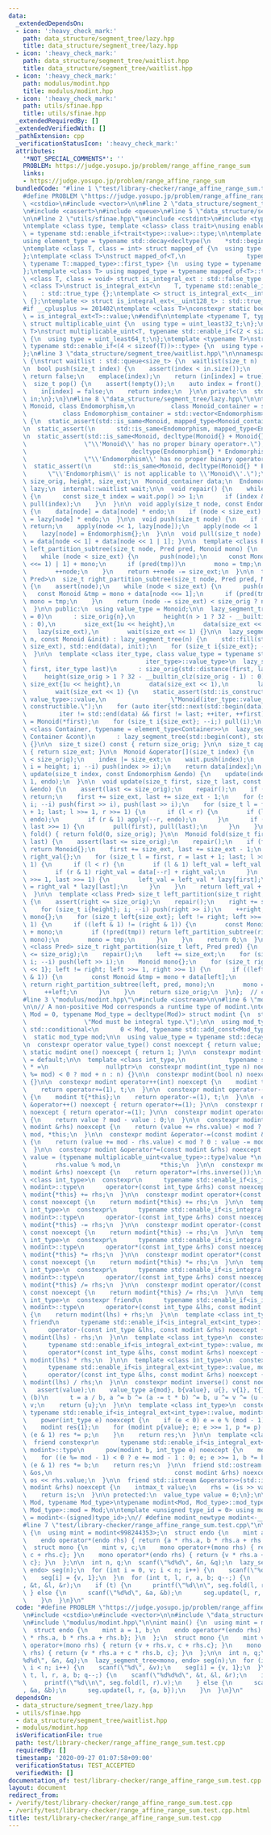 ```yaml
---
data:
  _extendedDependsOn:
  - icon: ':heavy_check_mark:'
    path: data_structure/segment_tree/lazy.hpp
    title: data_structure/segment_tree/lazy.hpp
  - icon: ':heavy_check_mark:'
    path: data_structure/segment_tree/waitlist.hpp
    title: data_structure/segment_tree/waitlist.hpp
  - icon: ':heavy_check_mark:'
    path: modulus/modint.hpp
    title: modulus/modint.hpp
  - icon: ':heavy_check_mark:'
    path: utils/sfinae.hpp
    title: utils/sfinae.hpp
  _extendedRequiredBy: []
  _extendedVerifiedWith: []
  _pathExtension: cpp
  _verificationStatusIcon: ':heavy_check_mark:'
  attributes:
    '*NOT_SPECIAL_COMMENTS*': ''
    PROBLEM: https://judge.yosupo.jp/problem/range_affine_range_sum
    links:
    - https://judge.yosupo.jp/problem/range_affine_range_sum
  bundledCode: "#line 1 \"test/library-checker/range_affine_range_sum.test.cpp\"\n\
    #define PROBLEM \"https://judge.yosupo.jp/problem/range_affine_range_sum\"\n#include\
    \ <cstdio>\n#include <vector>\n\n#line 2 \"data_structure/segment_tree/lazy.hpp\"\
    \n#include <cassert>\n#include <queue>\n#line 5 \"data_structure/segment_tree/lazy.hpp\"\
    \n\n#line 2 \"utils/sfinae.hpp\"\n#include <cstdint>\n#include <type_traits>\n\
    \ntemplate <class type, template <class> class trait>\nusing enable_if_trait_type\
    \ = typename std::enable_if<trait<type>::value>::type;\n\ntemplate <class Container>\n\
    using element_type = typename std::decay<decltype(\n    *std::begin(std::declval<Container&>()))>::type;\n\
    \ntemplate <class T, class = int> struct mapped_of {\n  using type = element_type<T>;\n\
    };\ntemplate <class T>\nstruct mapped_of<T,\n                 typename std::pair<int,\
    \ typename T::mapped_type>::first_type> {\n  using type = typename T::mapped_type;\n\
    };\ntemplate <class T> using mapped_type = typename mapped_of<T>::type;\n\ntemplate\
    \ <class T, class = void> struct is_integral_ext : std::false_type {};\ntemplate\
    \ <class T>\nstruct is_integral_ext<\n    T, typename std::enable_if<std::is_integral<T>::value>::type>\n\
    \    : std::true_type {};\ntemplate <> struct is_integral_ext<__int128_t> : std::true_type\
    \ {};\ntemplate <> struct is_integral_ext<__uint128_t> : std::true_type {};\n\
    #if __cplusplus >= 201402\ntemplate <class T>\nconstexpr static bool is_integral_ext_v\
    \ = is_integral_ext<T>::value;\n#endif\n\ntemplate <typename T, typename = void>\
    \ struct multiplicable_uint {\n  using type = uint_least32_t;\n};\ntemplate <typename\
    \ T>\nstruct multiplicable_uint<T, typename std::enable_if<(2 < sizeof(T))>::type>\
    \ {\n  using type = uint_least64_t;\n};\ntemplate <typename T>\nstruct multiplicable_uint<T,\
    \ typename std::enable_if<(4 < sizeof(T))>::type> {\n  using type = __uint128_t;\n\
    };\n#line 3 \"data_structure/segment_tree/waitlist.hpp\"\n\nnamespace internal\
    \ {\nstruct waitlist : std::queue<size_t> {\n  waitlist(size_t n) : in(n) {}\n\
    \n  bool push(size_t index) {\n    assert(index < in.size());\n    if (in[index])\
    \ return false;\n    emplace(index);\n    return (in[index] = true);\n  }\n\n\
    \  size_t pop() {\n    assert(!empty());\n    auto index = front();\n    std::queue<size_t>::pop();\n\
    \    in[index] = false;\n    return index;\n  }\n\n private:\n  std::vector<int_least8_t>\
    \ in;\n};\n}\n#line 8 \"data_structure/segment_tree/lazy.hpp\"\n\ntemplate <class\
    \ Monoid, class Endomorphism,\n          class Monoid_container = std::vector<Monoid>,\n\
    \          class Endomorphism_container = std::vector<Endomorphism>>\nclass lazy_segment_tree\
    \ {\n  static_assert(std::is_same<Monoid, mapped_type<Monoid_container>>::value);\n\
    \n  static_assert(\n      std::is_same<Endomorphism, mapped_type<Endomorphism_container>>::value);\n\
    \n  static_assert(std::is_same<Monoid, decltype(Monoid{} + Monoid{})>::value,\n\
    \                \"\\'Monoid\\' has no proper binary operator+.\");\n\n  static_assert(std::is_same<Endomorphism,\n\
    \                             decltype(Endomorphism{} * Endomorphism{})>::value,\n\
    \                \"\\'Endomorphism\\' has no proper binary operator*.\");\n\n\
    \  static_assert(\n      std::is_same<Monoid, decltype(Monoid{} * Endomorphism{})>::value,\n\
    \      \"\\'Endomorphism\\' is not applicable to \\'Monoid\\'.\");\n\n  size_t\
    \ size_orig, height, size_ext;\n  Monoid_container data;\n  Endomorphism_container\
    \ lazy;\n  internal::waitlist wait;\n\n  void repair() {\n    while (!wait.empty())\
    \ {\n      const size_t index = wait.pop() >> 1;\n      if (index && wait.push(index))\
    \ pull(index);\n    }\n  }\n\n  void apply(size_t node, const Endomorphism &endo)\
    \ {\n    data[node] = data[node] * endo;\n    if (node < size_ext) lazy[node]\
    \ = lazy[node] * endo;\n  }\n\n  void push(size_t node) {\n    if (!(node < size_ext))\
    \ return;\n    apply(node << 1, lazy[node]);\n    apply(node << 1 | 1, lazy[node]);\n\
    \    lazy[node] = Endomorphism{};\n  }\n\n  void pull(size_t node) { data[node]\
    \ = data[node << 1] + data[node << 1 | 1]; }\n\n  template <class Pred>\n  size_t\
    \ left_partition_subtree(size_t node, Pred pred, Monoid mono) {\n    assert(node);\n\
    \    while (node < size_ext) {\n      push(node);\n      const Monoid &tmp = data[(node\
    \ <<= 1) | 1] + mono;\n      if (pred(tmp))\n        mono = tmp;\n      else\n\
    \        ++node;\n    }\n    return ++node -= size_ext;\n  }\n\n  template <class\
    \ Pred>\n  size_t right_partition_subtree(size_t node, Pred pred, Monoid mono)\
    \ {\n    assert(node);\n    while (node < size_ext) {\n      push(node);\n   \
    \   const Monoid &tmp = mono + data[node <<= 1];\n      if (pred(tmp)) ++node,\
    \ mono = tmp;\n    }\n    return (node -= size_ext) < size_orig ? node : size_orig;\n\
    \  }\n\n public:\n  using value_type = Monoid;\n\n  lazy_segment_tree(size_t n\
    \ = 0)\n      : size_orig{n},\n        height(n > 1 ? 32 - __builtin_clz(n - 1)\
    \ : 0),\n        size_ext{1u << height},\n        data(size_ext << 1),\n     \
    \   lazy(size_ext),\n        wait(size_ext << 1) {}\n\n  lazy_segment_tree(size_t\
    \ n, const Monoid &init) : lazy_segment_tree(n) {\n    std::fill(std::next(std::begin(data),\
    \ size_ext), std::end(data), init);\n    for (size_t i{size_ext}; --i;) pull(i);\n\
    \  }\n\n  template <class iter_type, class value_type = typename std::iterator_traits<\n\
    \                                 iter_type>::value_type>\n  lazy_segment_tree(iter_type\
    \ first, iter_type last)\n      : size_orig(std::distance(first, last)),\n   \
    \     height(size_orig > 1 ? 32 - __builtin_clz(size_orig - 1) : 0),\n       \
    \ size_ext{1u << height},\n        data(size_ext << 1),\n        lazy(size_ext),\n\
    \        wait(size_ext << 1) {\n    static_assert(std::is_constructible<Monoid,\
    \ value_type>::value,\n                  \"Monoid(iter_type::value_type) is not\
    \ constructible.\");\n    for (auto iter{std::next(std::begin(data), size_ext)};\n\
    \         iter != std::end(data) && first != last; ++iter, ++first)\n      *iter\
    \ = Monoid(*first);\n    for (size_t i{size_ext}; --i;) pull(i);\n  }\n\n  template\
    \ <class Container, typename = element_type<Container>>\n  lazy_segment_tree(const\
    \ Container &cont)\n      : lazy_segment_tree(std::begin(cont), std::end(cont))\
    \ {}\n\n  size_t size() const { return size_orig; }\n\n  size_t capacity() const\
    \ { return size_ext; }\n\n  Monoid &operator[](size_t index) {\n    assert(index\
    \ < size_orig);\n    index |= size_ext;\n    wait.push(index);\n    for (size_t\
    \ i = height; i; --i) push(index >> i);\n    return data[index];\n  }\n\n  void\
    \ update(size_t index, const Endomorphism &endo) {\n    update(index, index +\
    \ 1, endo);\n  }\n\n  void update(size_t first, size_t last, const Endomorphism\
    \ &endo) {\n    assert(last <= size_orig);\n    repair();\n    if (first >= last)\
    \ return;\n    first += size_ext, last += size_ext - 1;\n    for (size_t i = height;\
    \ i; --i) push(first >> i), push(last >> i);\n    for (size_t l = first, r = last\
    \ + 1; last; l >>= 1, r >>= 1) {\n      if (l < r) {\n        if (l & 1) apply(l++,\
    \ endo);\n        if (r & 1) apply(--r, endo);\n      }\n      if (first >>= 1,\
    \ last >>= 1) {\n        pull(first), pull(last);\n      }\n    }\n  }\n\n  Monoid\
    \ fold() { return fold(0, size_orig); }\n\n  Monoid fold(size_t first, size_t\
    \ last) {\n    assert(last <= size_orig);\n    repair();\n    if (first >= last)\
    \ return Monoid{};\n    first += size_ext, last += size_ext - 1;\n    Monoid left_val{},\
    \ right_val{};\n    for (size_t l = first, r = last + 1; last; l >>= 1, r >>=\
    \ 1) {\n      if (l < r) {\n        if (l & 1) left_val = left_val + data[l++];\n\
    \        if (r & 1) right_val = data[--r] + right_val;\n      }\n      if (first\
    \ >>= 1, last >>= 1) {\n        left_val = left_val * lazy[first];\n        right_val\
    \ = right_val * lazy[last];\n      }\n    }\n    return left_val + right_val;\n\
    \  }\n\n  template <class Pred> size_t left_partition(size_t right, Pred pred)\
    \ {\n    assert(right <= size_orig);\n    repair();\n    right += size_ext - 1;\n\
    \    for (size_t i{height}; i; --i) push(right >> i);\n    ++right;\n    Monoid\
    \ mono{};\n    for (size_t left{size_ext}; left != right; left >>= 1, right >>=\
    \ 1) {\n      if ((left & 1) != (right & 1)) {\n        const Monoid &tmp = data[--right]\
    \ + mono;\n        if (!pred(tmp)) return left_partition_subtree(right, pred,\
    \ mono);\n        mono = tmp;\n      }\n    }\n    return 0;\n  }\n\n  template\
    \ <class Pred> size_t right_partition(size_t left, Pred pred) {\n    assert(left\
    \ <= size_orig);\n    repair();\n    left += size_ext;\n    for (size_t i{height};\
    \ i; --i) push(left >> i);\n    Monoid mono{};\n    for (size_t right{size_ext\
    \ << 1}; left != right; left >>= 1, right >>= 1) {\n      if ((left & 1) != (right\
    \ & 1)) {\n        const Monoid &tmp = mono + data[left];\n        if (!pred(tmp))\
    \ return right_partition_subtree(left, pred, mono);\n        mono = tmp;\n   \
    \     ++left;\n      }\n    }\n    return size_orig;\n  }\n};  // class lazy_segment_tree\n\
    #line 3 \"modulus/modint.hpp\"\n#include <iostream>\n\n#line 6 \"modulus/modint.hpp\"\
    \n\n// A non-positive Mod corresponds a runtime type of modint.\ntemplate <auto\
    \ Mod = 0, typename Mod_type = decltype(Mod)> struct modint {\n  static_assert(is_integral_ext<decltype(Mod)>::value,\n\
    \                \"Mod must be integral type.\");\n\n  using mod_type = typename\
    \ std::conditional<\n      0 < Mod, typename std::add_const<Mod_type>::type, Mod_type>::type;\n\
    \  static mod_type mod;\n\n  using value_type = typename std::decay<mod_type>::type;\n\
    \n  constexpr operator value_type() const noexcept { return value; }\n\n  constexpr\
    \ static modint one() noexcept { return 1; }\n\n  constexpr modint() noexcept\
    \ = default;\n\n  template <class int_type,\n            typename std::enable_if<is_integral_ext<int_type>::value>::type\
    \ * =\n                nullptr>\n  constexpr modint(int_type n) noexcept : value((n\
    \ %= mod) < 0 ? mod + n : n) {}\n\n  constexpr modint(bool n) noexcept : modint(int(n))\
    \ {}\n\n  constexpr modint operator++(int) noexcept {\n    modint t{*this};\n\
    \    return operator+=(1), t;\n  }\n\n  constexpr modint operator--(int) noexcept\
    \ {\n    modint t{*this};\n    return operator-=(1), t;\n  }\n\n  constexpr modint\
    \ &operator++() noexcept { return operator+=(1); }\n\n  constexpr modint &operator--()\
    \ noexcept { return operator-=(1); }\n\n  constexpr modint operator-() const noexcept\
    \ {\n    return value ? mod - value : 0;\n  }\n\n  constexpr modint &operator+=(const\
    \ modint &rhs) noexcept {\n    return (value += rhs.value) < mod ? 0 : value -=\
    \ mod, *this;\n  }\n\n  constexpr modint &operator-=(const modint &rhs) noexcept\
    \ {\n    return (value += mod - rhs.value) < mod ? 0 : value -= mod, *this;\n\
    \  }\n\n  constexpr modint &operator*=(const modint &rhs) noexcept {\n    return\
    \ value = (typename multiplicable_uint<value_type>::type)value *\n           \
    \        rhs.value % mod,\n           *this;\n  }\n\n  constexpr modint &operator/=(const\
    \ modint &rhs) noexcept {\n    return operator*=(rhs.inverse());\n  }\n\n  template\
    \ <class int_type>\n  constexpr\n      typename std::enable_if<is_integral_ext<int_type>::value,\
    \ modint>::type\n      operator+(const int_type &rhs) const noexcept {\n    return\
    \ modint{*this} += rhs;\n  }\n\n  constexpr modint operator+(const modint &rhs)\
    \ const noexcept {\n    return modint{*this} += rhs;\n  }\n\n  template <class\
    \ int_type>\n  constexpr\n      typename std::enable_if<is_integral_ext<int_type>::value,\
    \ modint>::type\n      operator-(const int_type &rhs) const noexcept {\n    return\
    \ modint{*this} -= rhs;\n  }\n\n  constexpr modint operator-(const modint &rhs)\
    \ const noexcept {\n    return modint{*this} -= rhs;\n  }\n\n  template <class\
    \ int_type>\n  constexpr\n      typename std::enable_if<is_integral_ext<int_type>::value,\
    \ modint>::type\n      operator*(const int_type &rhs) const noexcept {\n    return\
    \ modint{*this} *= rhs;\n  }\n\n  constexpr modint operator*(const modint &rhs)\
    \ const noexcept {\n    return modint{*this} *= rhs;\n  }\n\n  template <class\
    \ int_type>\n  constexpr\n      typename std::enable_if<is_integral_ext<int_type>::value,\
    \ modint>::type\n      operator/(const int_type &rhs) const noexcept {\n    return\
    \ modint{*this} /= rhs;\n  }\n\n  constexpr modint operator/(const modint &rhs)\
    \ const noexcept {\n    return modint{*this} /= rhs;\n  }\n\n  template <class\
    \ int_type>\n  constexpr friend\n      typename std::enable_if<is_integral_ext<int_type>::value,\
    \ modint>::type\n      operator+(const int_type &lhs, const modint &rhs) noexcept\
    \ {\n    return modint(lhs) + rhs;\n  }\n\n  template <class int_type>\n  constexpr\
    \ friend\n      typename std::enable_if<is_integral_ext<int_type>::value, modint>::type\n\
    \      operator-(const int_type &lhs, const modint &rhs) noexcept {\n    return\
    \ modint(lhs) - rhs;\n  }\n\n  template <class int_type>\n  constexpr friend\n\
    \      typename std::enable_if<is_integral_ext<int_type>::value, modint>::type\n\
    \      operator*(const int_type &lhs, const modint &rhs) noexcept {\n    return\
    \ modint(lhs) * rhs;\n  }\n\n  template <class int_type>\n  constexpr friend\n\
    \      typename std::enable_if<is_integral_ext<int_type>::value, modint>::type\n\
    \      operator/(const int_type &lhs, const modint &rhs) noexcept {\n    return\
    \ modint(lhs) / rhs;\n  }\n\n  constexpr modint inverse() const noexcept {\n \
    \   assert(value);\n    value_type a{mod}, b{value}, u{}, v{1}, t{};\n    while\
    \ (b)\n      t = a / b, a ^= b ^= (a -= t * b) ^= b, u ^= v ^= (u -= t * v) ^=\
    \ v;\n    return {u};\n  }\n\n  template <class int_type>\n  constexpr\n     \
    \ typename std::enable_if<is_integral_ext<int_type>::value, modint>::type\n  \
    \    power(int_type e) noexcept {\n    if (e < 0) e = e % (mod - 1) + mod - 1;\n\
    \    modint res{1};\n    for (modint p{value}; e; e >>= 1, p *= p) {\n      if\
    \ (e & 1) res *= p;\n    }\n    return res;\n  }\n\n  template <class int_type>\n\
    \  friend constexpr\n      typename std::enable_if<is_integral_ext<int_type>::value,\
    \ modint>::type\n      pow(modint b, int_type e) noexcept {\n    modint res{1};\n\
    \    for ((e %= mod - 1) < 0 ? e += mod - 1 : 0; e; e >>= 1, b *= b)\n      if\
    \ (e & 1) res *= b;\n    return res;\n  }\n\n  friend std::ostream &operator<<(std::ostream\
    \ &os,\n                                  const modint &rhs) noexcept {\n    return\
    \ os << rhs.value;\n  }\n\n  friend std::istream &operator>>(std::istream &is,\
    \ modint &rhs) noexcept {\n    intmax_t value;\n    rhs = (is >> value, value);\n\
    \    return is;\n  }\n\n protected:\n  value_type value = 0;\n};\n\ntemplate <auto\
    \ Mod, typename Mod_type>\ntypename modint<Mod, Mod_type>::mod_type modint<Mod,\
    \ Mod_type>::mod = Mod;\n\ntemplate <unsigned type_id = 0> using modint_runtime\
    \ = modint<-(signed)type_id>;\n// #define modint_newtype modint<-__COUNTER__>\n\
    #line 7 \"test/library-checker/range_affine_range_sum.test.cpp\"\n\nint main()\
    \ {\n  using mint = modint<998244353>;\n  struct endo {\n    mint a = 1, b;\n\
    \    endo operator*(endo rhs) { return {a * rhs.a, b * rhs.a + rhs.b}; }\n  };\n\
    \  struct mono {\n    mint v, c;\n    mono operator+(mono rhs) { return {v + rhs.v,\
    \ c + rhs.c}; }\n    mono operator*(endo rhs) { return {v * rhs.a + c * rhs.b,\
    \ c}; }\n  };\n\n  int n, q;\n  scanf(\"%d%d\", &n, &q);\n  lazy_segment_tree<mono,\
    \ endo> seg(n);\n  for (int i = 0, v; i < n; i++) {\n    scanf(\"%d\", &v);\n\
    \    seg[i] = {v, 1};\n  }\n  for (int t, l, r, a, b; q--;) {\n    scanf(\"%d%d%d\"\
    , &t, &l, &r);\n    if (t) {\n      printf(\"%d\\n\", seg.fold(l, r).v);\n   \
    \ } else {\n      scanf(\"%d%d\", &a, &b);\n      seg.update(l, r, {a, b});\n\
    \    }\n  }\n}\n"
  code: "#define PROBLEM \"https://judge.yosupo.jp/problem/range_affine_range_sum\"\
    \n#include <cstdio>\n#include <vector>\n\n#include \"data_structure/segment_tree/lazy.hpp\"\
    \n#include \"modulus/modint.hpp\"\n\nint main() {\n  using mint = modint<998244353>;\n\
    \  struct endo {\n    mint a = 1, b;\n    endo operator*(endo rhs) { return {a\
    \ * rhs.a, b * rhs.a + rhs.b}; }\n  };\n  struct mono {\n    mint v, c;\n    mono\
    \ operator+(mono rhs) { return {v + rhs.v, c + rhs.c}; }\n    mono operator*(endo\
    \ rhs) { return {v * rhs.a + c * rhs.b, c}; }\n  };\n\n  int n, q;\n  scanf(\"\
    %d%d\", &n, &q);\n  lazy_segment_tree<mono, endo> seg(n);\n  for (int i = 0, v;\
    \ i < n; i++) {\n    scanf(\"%d\", &v);\n    seg[i] = {v, 1};\n  }\n  for (int\
    \ t, l, r, a, b; q--;) {\n    scanf(\"%d%d%d\", &t, &l, &r);\n    if (t) {\n \
    \     printf(\"%d\\n\", seg.fold(l, r).v);\n    } else {\n      scanf(\"%d%d\"\
    , &a, &b);\n      seg.update(l, r, {a, b});\n    }\n  }\n}\n"
  dependsOn:
  - data_structure/segment_tree/lazy.hpp
  - utils/sfinae.hpp
  - data_structure/segment_tree/waitlist.hpp
  - modulus/modint.hpp
  isVerificationFile: true
  path: test/library-checker/range_affine_range_sum.test.cpp
  requiredBy: []
  timestamp: '2020-09-27 01:07:58+09:00'
  verificationStatus: TEST_ACCEPTED
  verifiedWith: []
documentation_of: test/library-checker/range_affine_range_sum.test.cpp
layout: document
redirect_from:
- /verify/test/library-checker/range_affine_range_sum.test.cpp
- /verify/test/library-checker/range_affine_range_sum.test.cpp.html
title: test/library-checker/range_affine_range_sum.test.cpp
---
```

